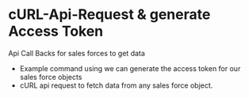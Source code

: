 # cURL-Api-Request & generate Access Token
Api Call Backs for sales forces to get data

- Example command using we can generate the access token for our sales force objects
- cURL api request to fetch data from any sales force object.

